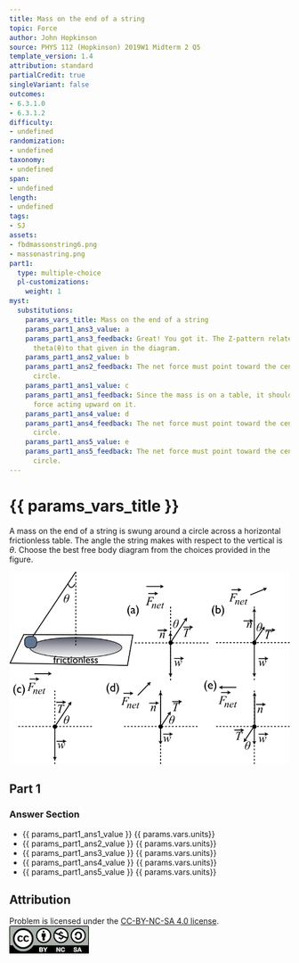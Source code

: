 ```yaml
---
title: Mass on the end of a string
topic: Force
author: John Hopkinson
source: PHYS 112 (Hopkinson) 2019W1 Midterm 2 Q5
template_version: 1.4
attribution: standard
partialCredit: true
singleVariant: false
outcomes:
- 6.3.1.0
- 6.3.1.2
difficulty:
- undefined
randomization:
- undefined
taxonomy:
- undefined
span:
- undefined
length:
- undefined
tags:
- SJ
assets:
- fbdmassonstring6.png
- massonastring.png
part1:
  type: multiple-choice
  pl-customizations:
    weight: 1
myst:
  substitutions:
    params_vars_title: Mass on the end of a string
    params_part1_ans3_value: a
    params_part1_ans3_feedback: Great! You got it. The Z-pattern relates the angle
      theta(θ)to that given in the diagram.
    params_part1_ans2_value: b
    params_part1_ans2_feedback: The net force must point toward the center of the
      circle.
    params_part1_ans1_value: c
    params_part1_ans1_feedback: Since the mass is on a table, it should have a normal
      force acting upward on it.
    params_part1_ans4_value: d
    params_part1_ans4_feedback: The net force must point toward the center of the
      circle.
    params_part1_ans5_value: e
    params_part1_ans5_feedback: The net force must point toward the center of the
      circle.
---
```

# {{ params_vars_title }}
A mass on the end of a string is swung around a circle across a horizontal frictionless table. The angle the string makes with respect to the vertical is $\theta$. Choose the best free body diagram from the choices provided in the figure.

<img src="fbdmassonstring6.png">

## Part 1

### Answer Section

- {{ params_part1_ans1_value }} {{ params.vars.units}}
- {{ params_part1_ans2_value }} {{ params.vars.units}}
- {{ params_part1_ans3_value }} {{ params.vars.units}}
- {{ params_part1_ans4_value }} {{ params.vars.units}}
- {{ params_part1_ans5_value }} {{ params.vars.units}}

## Attribution

Problem is licensed under the [CC-BY-NC-SA 4.0 license](https://creativecommons.org/licenses/by-nc-sa/4.0/).<br> ![The Creative Commons 4.0 license requiring attribution-BY, non-commercial-NC, and share-alike-SA license.](https://raw.githubusercontent.com/firasm/bits/master/by-nc-sa.png)